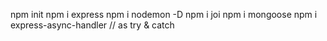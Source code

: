 npm init
npm i express
npm i nodemon -D
npm i joi
npm i mongoose
npm i express-async-handler // as try & catch